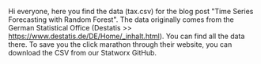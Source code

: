 Hi everyone, here you find the data (tax.csv) for the blog post "Time Series Forecasting with Random Forest". The data originally comes from the German Statistical Office (Destatis >> https://www.destatis.de/DE/Home/_inhalt.html). You can find all the data there. To save you the click marathon through their website, you can download the CSV from our Statworx GitHub.
